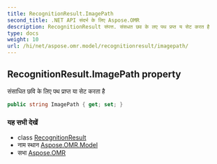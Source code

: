 ```yaml
---
title: RecognitionResult.ImagePath
second_title: .NET API संदर्भ के लिए Aspose.OMR
description: RecognitionResult संपत्त. संसधत छव के लए पथ प्रप्त य सेट करत है
type: docs
weight: 10
url: /hi/net/aspose.omr.model/recognitionresult/imagepath/
---
```

## RecognitionResult.ImagePath property

संसाधित छवि के लिए पथ प्राप्त या सेट करता है

```csharp
public string ImagePath { get; set; }
```

### यह सभी देखें

* class [RecognitionResult](../)
* नाम स्थान [Aspose.OMR.Model](../../recognitionresult/)
* सभा [Aspose.OMR](../../../)


